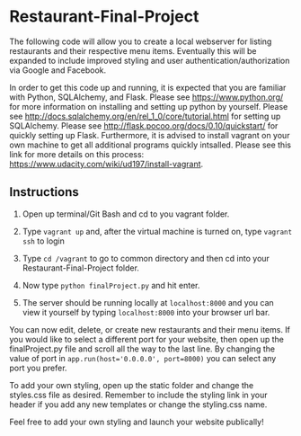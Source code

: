 # Restaurant-Final-Project
The following code will allow you to create a local webserver for listing restaurants and their respective menu items. 
Eventually this will be expanded to include improved styling and user authentication/authorization via Google and Facebook.


In order to get this code up and running, it is expected that you are familiar with Python, SQLAlchemy, and Flask. Please see
https://www.python.org/ for more information on installing and setting up python by yourself. Please see http://docs.sqlalchemy.org/en/rel_1_0/core/tutorial.html for setting up SQLAlchemy. Please see http://flask.pocoo.org/docs/0.10/quickstart/ for quickly setting up Flask. 
Furthermore, it is advised to install vagrant on your own machine to get all additional programs quickly intsalled. Please see this link for more details on this process: https://www.udacity.com/wiki/ud197/install-vagrant.

## Instructions

1. Open up terminal/Git Bash and cd to you vagrant folder.

2. Type `vagrant up` and, after the virtual machine is turned on, type `vagrant ssh` to login

3. Type `cd /vagrant` to go to common directory and then cd into your Restaurant-Final-Project folder.

4. Now type `python finalProject.py` and hit enter.

5. The server should be running locally at `localhost:8000` and you can view it yourself by typing `localhost:8000` into your browser url bar.

You can now edit, delete, or create new restaurants and their menu items. If you would like to select a different port for your website, then open up the finalProject.py file and scroll all the way to the last line. By changing the value of port in `app.run(host='0.0.0.0', port=8000)` you can select any port you prefer. 

To add your own styling, open up the static folder and change the styles.css file as desired. Remember to include the styling link in your header if you add any new templates or change the styling.css name.

Feel free to add your own styling and launch your website publically! 
